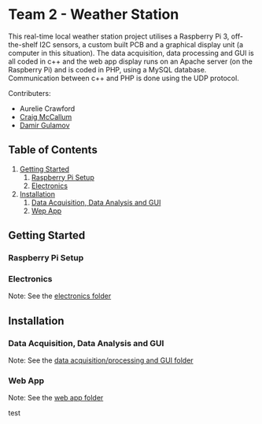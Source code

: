 # Team 2 - Weather Station

This real-time local weather station project utilises a Raspberry Pi 3, off-the-shelf I2C sensors, a custom built PCB and a graphical display unit (a computer in this situation). The data acquisition, data processing and GUI is all coded in c++ and the web app display runs on an Apache server (on the Raspberry Pi) and is coded in PHP, using a MySQL database. Communication between c++ and PHP is done using the UDP protocol.

Contributers:
* Aurelie Crawford 
* [Craig McCallum](https://github.com/craigmccallum/)
* [Damir Gulamov](https://github.com/damir2020)



## Table of Contents
1. [Getting Started](#start)
   1. [Raspberry Pi Setup](#raspi)
   2. [Electronics](#electro)
2. [Installation](#install)
   1. [Data Acquisition, Data Analysis and GUI](#data)
   2. [Wep App](#web)



## Getting Started <a name="start"></a>
### Raspberry Pi Setup <a name="raspi"></a>


### Electronics <a name="electro"></a>
Note: See the [electronics folder](01_electronics)



## Installation <a name="install"></a>
### Data Acquisition, Data Analysis and GUI <a name="data"></a>
Note: See the [data acquisition/processing and GUI folder](02_data_processing_and_gui)


### Web App <a name="web"></a>
Note: See the [web app folder](03_web_app)

test
